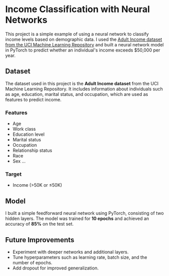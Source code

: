 # Income Classification with Neural Networks

This project is a simple example of using a neural network to classify income levels based on demographic data. I used the [Adult Income dataset from the UCI Machine Learning Repository](https://archive.ics.uci.edu/dataset/2/adult) and built a neural network model in PyTorch to predict whether an individual's income exceeds $50,000 per year.

## Dataset

The dataset used in this project is the **Adult Income dataset** from the UCI Machine Learning Repository. It includes information about individuals such as age, education, marital status, and occupation, which are used as features to predict income.

### Features

- Age
- Work class
- Education level
- Marital status
- Occupation
- Relationship status
- Race
- Sex
  ...

### Target

- Income (>50K or ≤50K)

## Model

I built a simple feedforward neural network using PyTorch, consisting of two hidden layers.
The model was trained for **10 epochs** and achieved an accuracy of **85%** on the test set.

## Future Improvements

- Experiment with deeper networks and additional layers.
- Tune hyperparameters such as learning rate, batch size, and the number of epochs.
- Add dropout for improved generalization.
